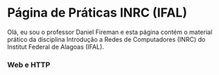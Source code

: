 # Página de Práticas INRC (IFAL)

Olá, eu sou o professor Daniel Fireman e esta página contém o material prático da disciplina  Introdução a Redes de Computadores (INRC) do Institut Federal de Alagoas (IFAL).

### Web e HTTP

